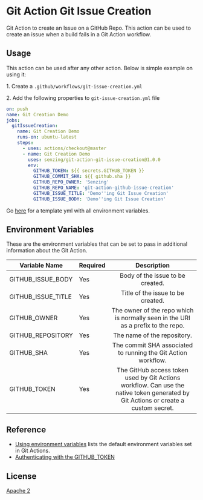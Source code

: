 # Git Action Git Issue Creation

Git Action to create an Issue on a GitHub Repo. This action can be used to create an issue when a build fails in a Git Action workflow.

## Usage

This action can be used after any other action. Below is simple example on using it:

1\. Create a `.github/workflows/git-issue-creation.yml`

2\. Add the following properties to `git-issue-creation.yml` file

```yaml
on: push
name: Git Creation Demo
jobs:
  gitIssueCreation:
    name: Git Creation Demo
    runs-on: ubuntu-latest
    steps:
      - uses: actions/checkout@master
      - name: Git Creation Demo
        uses: senzing/git-action-git-issue-creation@1.0.0
        env:
          GITHUB_TOKEN: ${{ secrets.GITHUB_TOKEN }}
          GITHUB_COMMIT_SHA: ${{ github.sha }}
          GITHUB_REPO_OWNER: 'Senzing'
          GITHUB_REPO_NAME: 'git-action-github-issue-creation'
          GITHUB_ISSUE_TITLE: 'Demo''ing Git Issue Creation'
          GITHUB_ISSUE_BODY: 'Demo''ing Git Issue Creation'
```

Go [here](deployment/git-actions/template_github_issue_creation.yml) for a template yml with all environment variables.

## Environment Variables

These are the environment variables that can be set to pass in additional information about the Git Action.

| Variable Name      | Required | Description    |
|--------------------|----------|:--------------:|
| GITHUB_ISSUE_BODY  | Yes      | Body of the issue to be created. |
| GITHUB_ISSUE_TITLE | Yes      | Title of the issue to be created. |
| GITHUB_OWNER       | Yes      | The owner of the repo which is normally seen in the URI as a prefix to the repo. |
| GITHUB_REPOSITORY  | Yes      | The name of the repository. |
| GITHUB_SHA         | Yes      | The commit SHA associated to running the Git Action workflow. |
| GITHUB_TOKEN       | Yes      | The GitHub access token used by Git Actions workflow. Can use the native token generated by Git Actions or create a custom secret. |

## Reference

* [Using environment variables](https://help.github.com/en/actions/automating-your-workflow-with-github-actions/using-environment-variables) lists the default environment variables set in Git Actions.
* [Authenticating with the GITHUB_TOKEN](https://help.github.com/en/actions/automating-your-workflow-with-github-actions/authenticating-with-the-github_token)

## License

[Apache 2](LICENSE)
